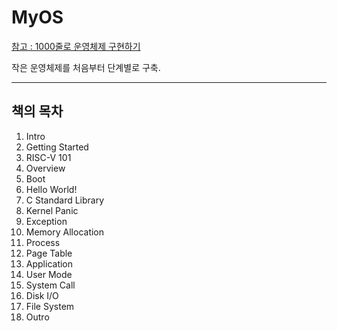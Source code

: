 # MyOS

[참고 : 1000줄로  운영체제 구현하기](https://operating-system-in-1000-lines.vercel.app/en/)


작은 운영체제를 처음부터 단계별로 구축.

---
## 책의 목차
1. Intro
2. Getting Started
3. RISC-V 101
4. Overview
5. Boot
6. Hello World!
7. C Standard Library
8. Kernel Panic
9. Exception
10. Memory Allocation
11. Process
12. Page Table
13. Application
14. User Mode
15. System Call
16. Disk I/O
17. File System
18. Outro
